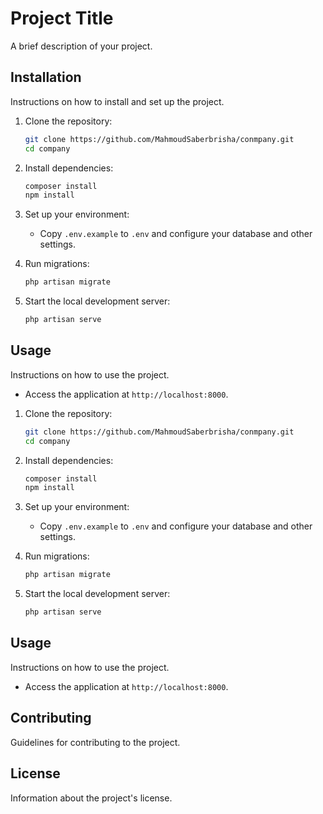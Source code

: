 # Project Title

A brief description of your project.

## Installation

Instructions on how to install and set up the project.

1. Clone the repository:

    ```bash
    git clone https://github.com/MahmoudSaberbrisha/conmpany.git
    cd company
    ```

2. Install dependencies:

    ```bash
    composer install
    npm install
    ```

3. Set up your environment:

    - Copy `.env.example` to `.env` and configure your database and other settings.

4. Run migrations:

    ```bash
    php artisan migrate
    ```

5. Start the local development server:
    ```bash
    php artisan serve
    ```

## Usage

Instructions on how to use the project.

-   Access the application at `http://localhost:8000`.

1. Clone the repository:

    ```bash
    git clone https://github.com/MahmoudSaberbrisha/conmpany.git
    cd company
    ```

2. Install dependencies:

    ```bash
    composer install
    npm install
    ```

3. Set up your environment:

    - Copy `.env.example` to `.env` and configure your database and other settings.

4. Run migrations:

    ```bash
    php artisan migrate
    ```

5. Start the local development server:
    ```bash
    php artisan serve
    ```

## Usage

Instructions on how to use the project.

-   Access the application at `http://localhost:8000`.

## Contributing

Guidelines for contributing to the project.

## License

Information about the project's license.
